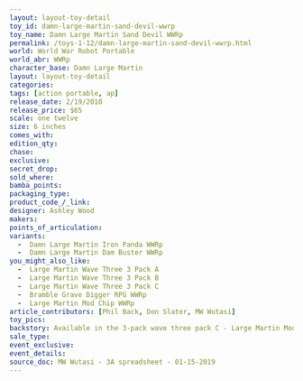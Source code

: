 ```yaml
---
layout: layout-toy-detail 
toy_id: damn-large-martin-sand-devil-wwrp
toy_name: Damn Large Martin Sand Devil WWRp
permalink: /toys-1-12/damn-large-martin-sand-devil-wwrp.html
world: World War Robot Portable
world_abr: WWRp
character_base: Damn Large Martin
layout: layout-toy-detail
categories: 
tags: [action portable, ap] 
release_date: 2/19/2010
release_price: $65 
scale: one twelve
size: 6 inches
comes_with: 
edition_qty: 
chase: 
exclusive: 
secret_drop: 
sold_where: 
bamba_points: 
packaging_type: 
product_code_/_link:
designer: Ashley Wood
makers: 
points_of_articulation: 
variants: 
  -  Damn Large Martin Iron Panda WWRp
  -  Damn Large Martin Dam Buster WWRp
you_might_also_like: 
  -  Large Martin Wave Three 3 Pack A
  -  Large Martin Wave Three 3 Pack B
  -  Large Martin Wave Three 3 Pack C
  -  Bramble Grave Digger RPG WWRp
  -  Large Martin Mod Chip WWRp
article_contributors: [Phil Back, Don Slater, MW Wutasi]
toy_pics: 
backstory: Available in the 3-pack wave three pack C - Large Martin Mod Chip, Damn Large Martin Sand Devil, Bramble Grave Digger RPG
sale_type: 
event_exclusive: 
event_details: 
source_doc: MW Wutasi - 3A spreadsheet - 01-15-2019
---
```

